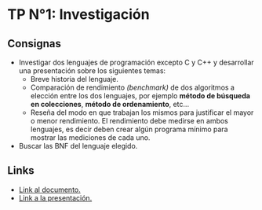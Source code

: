 # TP N°1: Investigación

## Consignas
* Investigar dos lenguajes de programación excepto C y C++ y desarrollar una presentación sobre los siguientes temas:
    * Breve historia del lenguaje.
    * Comparación de rendimiento _(benchmark)_ de dos algoritmos a
    elección entre los dos lenguajes, por ejemplo **método de búsqueda en colecciones**, **método de ordenamiento**, etc...
    * Reseña del modo en que trabajan los mismos para
    justificar el mayor o menor rendimiento.
    El rendimiento debe medirse en ambos lenguajes, es decir deben crear algún programa
    mínimo para mostrar las mediciones de cada uno.
* Buscar las BNF del lenguaje elegido.

## Links
* [Link al documento.](linkpdf)
* [Link a la presentación.](linkppt)

